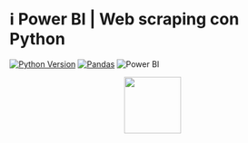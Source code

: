 # ℹ️ Power BI | Web scraping con Python
[![Python Version](https://img.shields.io/badge/python-3.8-blue)](https://www.python.org/downloads/release/python-380/)
[![Pandas](https://img.shields.io/badge/pandas-1.2.0+-yellow)](https://pandas.pydata.org/)
![Power BI](https://img.shields.io/badge/Power%20BI-Transforming%20Data%20into%20Insights-orange?style=flat&logo=power-bi)

<div id="header" align="center">
  <img src="https://i.giphy.com/media/v1.Y2lkPTc5MGI3NjExcm1tN3Zsdm81cjVjZTJscmExdmV2eTM3YmlkN2hzZHFhbDA2YXRmdCZlcD12MV9pbnRlcm5hbF9naWZfYnlfaWQmY3Q9cw/Zebztgv7jmkoLe1DoY/giphy.gif" width="100"/>
</div>
